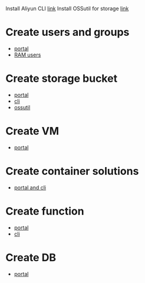 Install Aliyun CLI [link](https://github.com/aliyun/aliyun-cli)
Install OSSutil for storage [link](https://www.alibabacloud.com/help/en/object-storage-service/latest/download-and-installation#concept-303829)

# Create users and groups
- [portal](https://www.alibabacloud.com/help/en/log-service/latest/create-users-and-user-groups)
- [RAM users](https://www.alibabacloud.com/help/en/resource-access-management/latest/getting-started-create-a-user-group)

# Create storage bucket
- [portal](https://www.alibabacloud.com/help/en/object-storage-service/latest/create-buckets-2)
- [cli](https://www.alibabacloud.com/help/en/object-storage-service/latest/oss-console-create-buckets)
- [ossutil](https://www.alibabacloud.com/help/en/object-storage-service/latest/mb#concept-303803)

# Create VM
- [portal](https://www.alibabacloud.com/topic-center/a2/fd1jefvgu59e-create-and-use-virtual-machines-in-virtual-server-alibaba-cloud-developer-community-alibaba-cloud)

# Create container solutions
- [portal and cli](https://faun.pub/8-ways-to-deploy-managed-kubernetes-cluster-in-alibaba-cloud-668aaeac7bff)

# Create function
- [portal](https://www.alibabacloud.com/help/en/function-compute/latest/create-a-function-in-the-function-compute-console)
- [cli](https://www.serverless.com/framework/docs/providers/aliyun/guide/functions/)

# Create DB
- [portal](https://roopu.cloud/how-to-create-an-alibaba-cloud-apsaradb-rds-instance-for-mysql/)